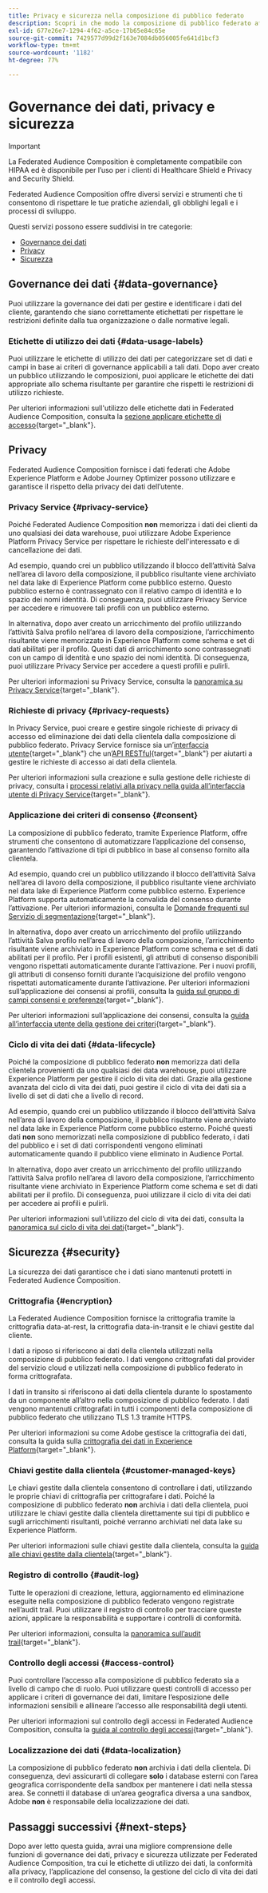 ```yaml
---
title: Privacy e sicurezza nella composizione di pubblico federato
description: Scopri in che modo la composizione di pubblico federato affronta la privacy e la sicurezza dei dati utente, incluse funzioni quali governance dei dati, applicazione del consenso, controllo degli accessi, crittografia dei dati e rispetto delle normative sulla privacy.
exl-id: 677e26e7-1294-4f62-a5ce-17b65e84c65e
source-git-commit: 7429577d99d2f163e7084db056005fe641d1bcf3
workflow-type: tm+mt
source-wordcount: '1182'
ht-degree: 77%

---
```


# Governance dei dati, privacy e sicurezza

>[!IMPORTANT]
>
>La Federated Audience Composition è completamente compatibile con HIPAA ed è disponibile per l’uso per i clienti di Healthcare Shield e Privacy and Security Shield.

Federated Audience Composition offre diversi servizi e strumenti che ti consentono di rispettare le tue pratiche aziendali, gli obblighi legali e i processi di sviluppo.

Questi servizi possono essere suddivisi in tre categorie:

- [Governance dei dati](#data-governance)
- [Privacy](#privacy)
- [Sicurezza](#security)

## Governance dei dati {#data-governance}

Puoi utilizzare la governance dei dati per gestire e identificare i dati del cliente, garantendo che siano correttamente etichettati per rispettare le restrizioni definite dalla tua organizzazione o dalle normative legali.

### Etichette di utilizzo dei dati {#data-usage-labels}

Puoi utilizzare le etichette di utilizzo dei dati per categorizzare set di dati e campi in base ai criteri di governance applicabili a tali dati. Dopo aver creato un pubblico utilizzando le composizioni, puoi applicare le etichette dei dati appropriate allo schema risultante per garantire che rispetti le restrizioni di utilizzo richieste.

Per ulteriori informazioni sull&#39;utilizzo delle etichette dati in Federated Audience Composition, consulta la [sezione applicare etichette di accesso](../compositions/gs-compositions.md#access-labels){target="_blank"}.

## Privacy

Federated Audience Composition fornisce i dati federati che Adobe Experience Platform e Adobe Journey Optimizer possono utilizzare e garantisce il rispetto della privacy dei dati dell’utente.

### Privacy Service {#privacy-service}

Poiché Federated Audience Composition **non** memorizza i dati dei clienti da uno qualsiasi dei data warehouse, puoi utilizzare Adobe Experience Platform Privacy Service per rispettare le richieste dell&#39;interessato e di cancellazione dei dati.

Ad esempio, quando crei un pubblico utilizzando il blocco dell’attività Salva nell’area di lavoro della composizione, il pubblico risultante viene archiviato nel data lake di Experience Platform come pubblico esterno. Questo pubblico esterno è contrassegnato con il relativo campo di identità e lo spazio dei nomi identità. Di conseguenza, puoi utilizzare Privacy Service per accedere e rimuovere tali profili con un pubblico esterno.

In alternativa, dopo aver creato un arricchimento del profilo utilizzando l’attività Salva profilo nell’area di lavoro della composizione, l’arricchimento risultante viene memorizzato in Experience Platform come schema e set di dati abilitati per il profilo. Questi dati di arricchimento sono contrassegnati con un campo di identità e uno spazio dei nomi identità. Di conseguenza, puoi utilizzare Privacy Service per accedere a questi profili e pulirli.

Per ulteriori informazioni su Privacy Service, consulta la [panoramica su Privacy Service](https://experienceleague.adobe.com/it/docs/experience-platform/privacy/home){target="_blank"}.

### Richieste di privacy {#privacy-requests}

In Privacy Service, puoi creare e gestire singole richieste di privacy di accesso ed eliminazione dei dati della clientela dalla composizione di pubblico federato. Privacy Service fornisce sia un’[interfaccia utente](https://experienceleague.adobe.com/docs/experience-platform/privacy/ui/user-guide.html?lang=it){target="_blank"} che un’[API RESTful](https://experienceleague.adobe.com/it/docs/experience-platform/privacy/api/overview){target="_blank"} per aiutarti a gestire le richieste di accesso ai dati della clientela.

Per ulteriori informazioni sulla creazione e sulla gestione delle richieste di privacy, consulta i [processi relativi alla privacy nella guida all’interfaccia utente di Privacy Service](https://experienceleague.adobe.com/it/docs/experience-platform/privacy/ui/user-guide){target="_blank"}.

### Applicazione dei criteri di consenso {#consent}

La composizione di pubblico federato, tramite Experience Platform, offre strumenti che consentono di automatizzare l’applicazione del consenso, garantendo l’attivazione di tipi di pubblico in base al consenso fornito alla clientela.

Ad esempio, quando crei un pubblico utilizzando il blocco dell’attività Salva nell’area di lavoro della composizione, il pubblico risultante viene archiviato nel data lake di Experience Platform come pubblico esterno. Experience Platform supporta automaticamente la convalida del consenso durante l’attivazione. Per ulteriori informazioni, consulta le [Domande frequenti sul Servizio di segmentazione](https://experienceleague.adobe.com/it/docs/experience-platform/segmentation/faq#consent){target="_blank"}.

In alternativa, dopo aver creato un arricchimento del profilo utilizzando l’attività Salva profilo nell’area di lavoro della composizione, l’arricchimento risultante viene archiviato in Experience Platform come schema e set di dati abilitati per il profilo. Per i profili esistenti, gli attributi di consenso disponibili vengono rispettati automaticamente durante l’attivazione. Per i nuovi profili, gli attributi di consenso forniti durante l’acquisizione del profilo vengono rispettati automaticamente durante l’attivazione. Per ulteriori informazioni sull’applicazione dei consensi ai profili, consulta la [guida sul gruppo di campi consensi e preferenze](https://experienceleague.adobe.com/it/docs/experience-platform/xdm/field-groups/profile/consents){target="_blank"}.

Per ulteriori informazioni sull’applicazione dei consensi, consulta la [guida all’interfaccia utente della gestione dei criteri](https://experienceleague.adobe.com/it/docs/experience-platform/data-governance/policies/user-guide#consent-policy){target="_blank"}.

### Ciclo di vita dei dati {#data-lifecycle}

Poiché la composizione di pubblico federato **non** memorizza dati della clientela provenienti da uno qualsiasi dei data warehouse, puoi utilizzare Experience Platform per gestire il ciclo di vita dei dati. Grazie alla gestione avanzata del ciclo di vita dei dati, puoi gestire il ciclo di vita dei dati sia a livello di set di dati che a livello di record.

Ad esempio, quando crei un pubblico utilizzando il blocco dell’attività Salva nell’area di lavoro della composizione, il pubblico risultante viene archiviato nel data lake in Experience Platform come pubblico esterno. Poiché questi dati **non** sono memorizzati nella composizione di pubblico federato, i dati del pubblico e i set di dati corrispondenti vengono eliminati automaticamente quando il pubblico viene eliminato in Audience Portal.

In alternativa, dopo aver creato un arricchimento del profilo utilizzando l’attività Salva profilo nell’area di lavoro della composizione, l’arricchimento risultante viene archiviato in Experience Platform come schema e set di dati abilitati per il profilo. Di conseguenza, puoi utilizzare il ciclo di vita dei dati per accedere ai profili e pulirli.

Per ulteriori informazioni sull’utilizzo del ciclo di vita dei dati, consulta la [panoramica sul ciclo di vita dei dati](https://experienceleague.adobe.com/it/docs/experience-platform/data-lifecycle/home){target="_blank"}.

## Sicurezza {#security}

La sicurezza dei dati garantisce che i dati siano mantenuti protetti in Federated Audience Composition.

### Crittografia {#encryption}

La Federated Audience Composition fornisce la crittografia tramite la crittografia data-at-rest, la crittografia data-in-transit e le chiavi gestite dal cliente.

I dati a riposo si riferiscono ai dati della clientela utilizzati nella composizione di pubblico federato. I dati vengono crittografati dal provider del servizio cloud e utilizzati nella composizione di pubblico federato in forma crittografata.

I dati in transito si riferiscono ai dati della clientela durante lo spostamento da un componente all’altro nella composizione di pubblico federato. I dati vengono mantenuti crittografati in tutti i componenti della composizione di pubblico federato che utilizzano TLS 1.3 tramite HTTPS.

Per ulteriori informazioni su come Adobe gestisce la crittografia dei dati, consulta la guida sulla [crittografia dei dati in Experience Platform](https://experienceleague.adobe.com/it/docs/experience-platform/landing/governance-privacy-security/encryption){target="_blank"}.

### Chiavi gestite dalla clientela {#customer-managed-keys}

Le chiavi gestite dalla clientela consentono di controllare i dati, utilizzando le proprie chiavi di crittografia per crittografare i dati. Poiché la composizione di pubblico federato **non** archivia i dati della clientela, puoi utilizzare le chiavi gestite dalla clientela direttamente sui tipi di pubblico e sugli arricchimenti risultanti, poiché verranno archiviati nel data lake su Experience Platform.

Per ulteriori informazioni sulle chiavi gestite dalla clientela, consulta la [guida alle chiavi gestite dalla clientela](https://experienceleague.adobe.com/it/docs/experience-platform/landing/governance-privacy-security/customer-managed-keys/overview){target="_blank"}.

### Registro di controllo {#audit-log}

Tutte le operazioni di creazione, lettura, aggiornamento ed eliminazione eseguite nella composizione di pubblico federato vengono registrate nell’audit trail. Puoi utilizzare il registro di controllo per tracciare queste azioni, applicare la responsabilità e supportare i controlli di conformità.

Per ulteriori informazioni, consulta la [panoramica sull’audit trail](/help/admin/audit-trail.md){target="_blank"}.

### Controllo degli accessi {#access-control}

Puoi controllare l’accesso alla composizione di pubblico federato sia a livello di campo che di ruolo. Puoi utilizzare questi controlli di accesso per applicare i criteri di governance dei dati, limitare l’esposizione delle informazioni sensibili e allineare l’accesso alle responsabilità degli utenti.

Per ulteriori informazioni sul controllo degli accessi in Federated Audience Composition, consulta la [guida al controllo degli accessi](/help/governance-privacy-security/access-control.md){target="_blank"}.

### Localizzazione dei dati {#data-localization}

La composizione di pubblico federato **non** archivia i dati della clientela. Di conseguenza, devi assicurarti di collegare **solo** i database esterni con l’area geografica corrispondente della sandbox per mantenere i dati nella stessa area. Se connetti il database di un’area geografica diversa a una sandbox, Adobe **non** è responsabile della localizzazione dei dati.

## Passaggi successivi {#next-steps}

Dopo aver letto questa guida, avrai una migliore comprensione delle funzioni di governance dei dati, privacy e sicurezza utilizzate per Federated Audience Composition, tra cui le etichette di utilizzo dei dati, la conformità alla privacy, l’applicazione del consenso, la gestione del ciclo di vita dei dati e il controllo degli accessi.
